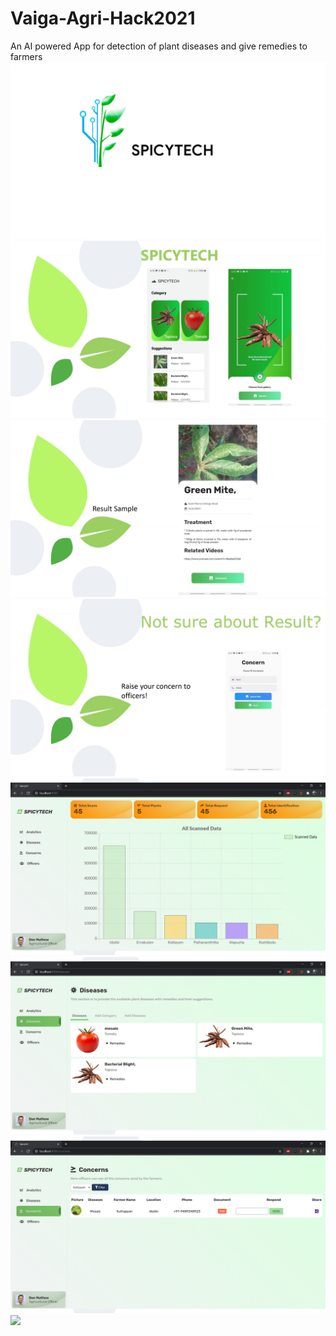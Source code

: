 # Vaiga-Agri-Hack2021
An AI powered App for detection of plant diseases and give remedies to farmers
![](0.png?raw=true "")
![](1.jpg?raw=true "")
![](2.jpg?raw=true "")
![](3.jpg?raw=true "")
![](4.png?raw=true "")
![](5.png?raw=true "")
![](6.png?raw=true "")
![](8.png?raw=true "")

